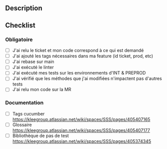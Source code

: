 ## Description

## Checklist

### Obligatoire

- [ ] J'ai relu le ticket et mon code correspond à ce qui est demandé
- [ ] J'ai ajouté les tags nécessaires dans ma feature (id ticket, prod, etc)
- [ ] J'ai rebase sur main
- [ ] J'ai exécuté le linter
- [ ] J'ai exécuté mes tests sur les environnements d'INT & PREPROD
- [ ] J'ai vérifié que les méthodes que j'ai modifiées n'impactent pas d'autres tests
- [ ] J'ai relu mon code sur la MR

### Documentation

- [ ] Tags cucumber https://kleegroup.atlassian.net/wiki/spaces/SSS/pages/405407165
- [ ] Glossaire https://kleegroup.atlassian.net/wiki/spaces/SSS/pages/405407177
- [ ] Bibliothèque de pas de test https://kleegroup.atlassian.net/wiki/spaces/SSS/pages/405374345